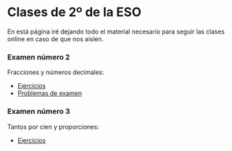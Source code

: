 
# Clases de 2º de la ESO

En está página iré dejando todo el material necesario para seguir las clases
online en caso de que nos aislen.

### Examen número 2
Fracciones y números decimales:
* [Ejercicios](e2_fracciones_ct.pdf)
* [Problemas de examen](e2_fracciones_pe.pdf)

### Examen número 3
Tantos por cien y proporciones:
* [Ejercicios](e2_proporciones_ct.pdf)

